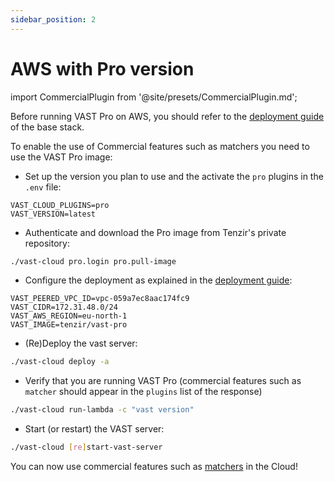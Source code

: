 ```yaml
---
sidebar_position: 2
---
```


# AWS with Pro version

import CommercialPlugin from '@site/presets/CommercialPlugin.md';

<CommercialPlugin />

Before running VAST Pro on AWS, you should refer to the [deployment
guide](/docs/setup-vast/deploy/aws) of the base stack.

To enable the use of Commercial features such as matchers you need to use the
VAST Pro image:
- Set up the version you plan to use and the activate the `pro` plugins in
  the `.env` file:
```
VAST_CLOUD_PLUGINS=pro
VAST_VERSION=latest
```
- Authenticate and download the Pro image from Tenzir's private repository:
```bash
./vast-cloud pro.login pro.pull-image
```
- Configure the deployment as explained in the [deployment
  guide](/docs/setup-vast/deploy/aws):
```
VAST_PEERED_VPC_ID=vpc-059a7ec8aac174fc9
VAST_CIDR=172.31.48.0/24
VAST_AWS_REGION=eu-north-1
VAST_IMAGE=tenzir/vast-pro
```
- (Re)Deploy the vast server:
```bash
./vast-cloud deploy -a
```
- Verify that you are running VAST Pro (commercial features such as `matcher`
  should appear in the `plugins` list of the response)
```bash
./vast-cloud run-lambda -c "vast version"
```
- Start (or restart) the VAST server:
```bash
./vast-cloud [re]start-vast-server
```

You can now use commercial features such as
[matchers](/docs/use-vast/detect/cloud-matchers) in the Cloud!
